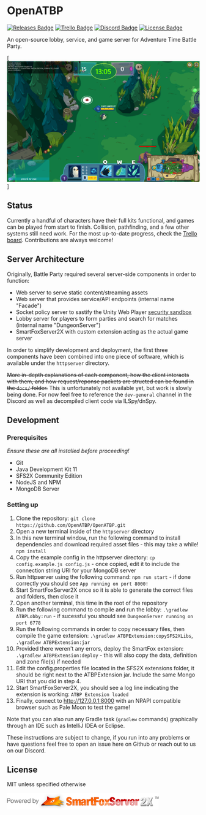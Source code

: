 # OpenATBP
[![Releases Badge](https://img.shields.io/github/v/release/OpenATBP/OpenATBP?include_prereleases)](https://github.com/OpenATBP/OpenATBP/releases)
[![Trello Badge](https://img.shields.io/badge/trello-progress_tracking-0052CC?logo=trello)](https://trello.com/b/DcrsFKB1/openatbp)
[![Discord Badge](https://img.shields.io/discord/929861280456671324?color=687DC5&logo=discord)](https://discord.gg/AwmCCuAdT4)
[![License Badge](https://img.shields.io/github/license/OpenATBP/OpenATBP)](https://github.com/OpenATBP/OpenATBP/blob/master/LICENSE.md)

An open-source lobby, service, and game server for Adventure Time Battle Party.

[![Screenshot](docs/screenshot2.png)]

## Status
Currently a handful of characters have their full kits functional, and games can be played from start to finish. Collision, pathfinding, and a few other systems still need work. For the most up-to-date progress, check the [Trello board](https://trello.com/b/DcrsFKB1/openatbp). Contributions are always welcome!

## Server Architecture
Originally, Battle Party required several server-side components in order to function:
* Web server to serve static content/streaming assets
* Web server that provides service/API endpoints (internal name "Facade")
* Socket policy server to sastify the Unity Web Player [security sandbox](https://docs.unity3d.com/351/Documentation/Manual/SecuritySandbox.html)
* Lobby server for players to form parties and search for matches (internal name "DungeonServer")
* SmartFoxServer2X with custom extension acting as the actual game server

In order to simplify development and deployment, the first three components have been combined into one piece of software, which is available under the `httpserver` directory.

~~More in-depth explanations of each component, how the client interacts with them, and how request/reponse packets are structed can be found in the `docs/` folder.~~
This is unfortunately not available yet, but work is slowly being done. For now feel free to reference the `dev-general` channel in the Discord as well as decompiled client code via ILSpy/dnSpy.

## Development

### Prerequisites 
*Ensure these are all installed before proceeding!*
* Git
* Java Development Kit 11
* SFS2X Community Edition
* NodeJS and NPM
* MongoDB Server 

### Setting up
1. Clone the repository: `git clone https://github.com/OpenATBP/OpenATBP.git`
2. Open a new terminal inside of the `httpserver` directory
3. In this new terminal window, run the following command to install dependencies and download required asset files - this may take a while! `npm install`
4. Copy the example config in the httpserver directory: `cp config.example.js config.js` - once copied, edit it to include the connection string URI for your MongoDB server
5. Run httpserver using the following command: `npm run start` - if done correctly you should see `App running on port 8000!`
6. Start SmartFoxServer2X once so it is able to generate the correct files and folders, then close it
7. Open another terminal, this time in the root of the repository
8. Run the following command to compile and run the lobby: `.\gradlew ATBPLobby:run` - if sucessful you should see `DungeonServer running on port 6778`
9. Run the following commands in order to copy necessary files, then compile the game extension: `.\gradlew ATBPExtension:copySFS2XLibs`, `.\gradlew ATBPExtension:jar`
10. Provided there weren't any errors, deploy the SmartFox extension: `.\gradlew ATBPExtension:deploy` - this will also copy the data, definition and zone file(s) if needed
11. Edit the config.properties file located in the SFS2X extensions folder, it should be right next to the ATBPExtension jar. Include the same Mongo URI that you did in step 4.
12. Start SmartFoxServer2X, you should see a log line indicating the extension is working: `ATBP Extension loaded`
13. Finally, connect to http://127.0.0.1:8000 with an NPAPI compatible browser such as Pale Moon to test the game!

Note that you can also run any Gradle task (`gradlew` commands) graphically through an IDE such as IntelliJ IDEA or Eclipse. 

These instructions are subject to change, if you run into any problems or have questions feel free to open an issue here on Github or reach out to us on our Discord.

## License
MIT unless specified otherwise

![SFS2X Logo](docs/sfs2xlogo.png)

